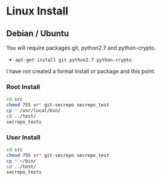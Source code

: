 # Linux Install
## Debian / Ubuntu
You will require packages git, python2.7 and python-crypto.
   * `apt-get install git python2.7 python-crypto`

I have not created a formal install or package and this point.

### Root Install

```sh
cd src
chmod 755 sr* git-secrepo secrepo_test
cp * /usr/local/bin/
cd ../test/
secrepo_tests
```

### User Install
```sh
cd src
chmod 755 sr* git-secrepo secrepo_test
cp * ~/bin/
cd ../test/
secrepo_tests
```
